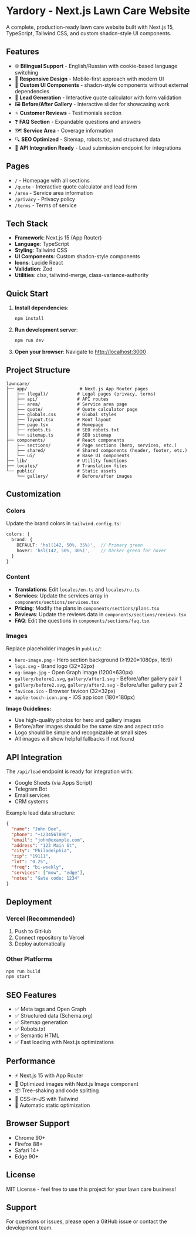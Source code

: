 # Yardory - Next.js Lawn Care Website

A complete, production-ready lawn care website built with Next.js 15, TypeScript, Tailwind CSS, and custom shadcn-style UI components.

## Features

- 🌐 **Bilingual Support** - English/Russian with cookie-based language switching
- 📱 **Responsive Design** - Mobile-first approach with modern UI
- 🎨 **Custom UI Components** - shadcn-style components without external dependencies
- 📝 **Lead Generation** - Interactive quote calculator with form validation
- 🖼️ **Before/After Gallery** - Interactive slider for showcasing work
- ⭐ **Customer Reviews** - Testimonials section
- ❓ **FAQ Section** - Expandable questions and answers
- 🗺️ **Service Area** - Coverage information
- 🔍 **SEO Optimized** - Sitemap, robots.txt, and structured data
- 📧 **API Integration Ready** - Lead submission endpoint for integrations

## Pages

- `/` - Homepage with all sections
- `/quote` - Interactive quote calculator and lead form
- `/area` - Service area information
- `/privacy` - Privacy policy
- `/terms` - Terms of service

## Tech Stack

- **Framework**: Next.js 15 (App Router)
- **Language**: TypeScript
- **Styling**: Tailwind CSS
- **UI Components**: Custom shadcn-style components
- **Icons**: Lucide React
- **Validation**: Zod
- **Utilities**: clsx, tailwind-merge, class-variance-authority

## Quick Start

1. **Install dependencies**:
   ```bash
   npm install
   ```

2. **Run development server**:
   ```bash
   npm run dev
   ```

3. **Open your browser**:
   Navigate to [http://localhost:3000](http://localhost:3000)

## Project Structure

```
lawncare/
├── app/                    # Next.js App Router pages
│   ├── (legal)/           # Legal pages (privacy, terms)
│   ├── api/               # API routes
│   ├── area/              # Service area page
│   ├── quote/             # Quote calculator page
│   ├── globals.css        # Global styles
│   ├── layout.tsx         # Root layout
│   ├── page.tsx           # Homepage
│   ├── robots.ts          # SEO robots.txt
│   └── sitemap.ts         # SEO sitemap
├── components/            # React components
│   ├── sections/          # Page sections (hero, services, etc.)
│   ├── shared/            # Shared components (header, footer, etc.)
│   └── ui/                # Base UI components
├── lib/                   # Utility functions
├── locales/               # Translation files
└── public/                # Static assets
    └── gallery/           # Before/after images
```

## Customization

### Colors
Update the brand colors in `tailwind.config.ts`:
```ts
colors: {
  brand: {
    DEFAULT: 'hsl(142, 50%, 35%)',  // Primary green
    hover: 'hsl(142, 50%, 30%)',    // Darker green for hover
  }
}
```

### Content
- **Translations**: Edit `locales/en.ts` and `locales/ru.ts`
- **Services**: Update the services array in `components/sections/services.tsx`
- **Pricing**: Modify the plans in `components/sections/plans.tsx`
- **Reviews**: Update the reviews data in `components/sections/reviews.tsx`
- **FAQ**: Edit the questions in `components/sections/faq.tsx`

### Images
Replace placeholder images in `public/`:
- `hero-image.png` - Hero section background (≥1920×1080px, 16:9)
- `logo.svg` - Brand logo (32×32px)
- `og-image.jpg` - Open Graph image (1200×630px)
- `gallery/before1.svg`, `gallery/after1.svg` - Before/after gallery pair 1
- `gallery/before2.svg`, `gallery/after2.svg` - Before/after gallery pair 2
- `favicon.ico` - Browser favicon (32×32px)
- `apple-touch-icon.png` - iOS app icon (180×180px)

**Image Guidelines:**
- Use high-quality photos for hero and gallery images
- Before/after images should be the same size and aspect ratio
- Logo should be simple and recognizable at small sizes
- All images will show helpful fallbacks if not found

## API Integration

The `/api/lead` endpoint is ready for integration with:
- Google Sheets (via Apps Script)
- Telegram Bot
- Email services
- CRM systems

Example lead data structure:
```json
{
  "name": "John Doe",
  "phone": "+1234567890",
  "email": "john@example.com",
  "address": "123 Main St",
  "city": "Philadelphia",
  "zip": "19111",
  "lot": "0.25",
  "freq": "bi-weekly",
  "services": ["mow", "edge"],
  "notes": "Gate code: 1234"
}
```

## Deployment

### Vercel (Recommended)
1. Push to GitHub
2. Connect repository to Vercel
3. Deploy automatically

### Other Platforms
```bash
npm run build
npm start
```

## SEO Features

- ✅ Meta tags and Open Graph
- ✅ Structured data (Schema.org)
- ✅ Sitemap generation
- ✅ Robots.txt
- ✅ Semantic HTML
- ✅ Fast loading with Next.js optimizations

## Performance

- ⚡ Next.js 15 with App Router
- 🎯 Optimized images with Next.js Image component
- 📦 Tree-shaking and code splitting
- 🎨 CSS-in-JS with Tailwind
- 🔄 Automatic static optimization

## Browser Support

- Chrome 90+
- Firefox 88+
- Safari 14+
- Edge 90+

## License

MIT License - feel free to use this project for your lawn care business!

## Support

For questions or issues, please open a GitHub issue or contact the development team.
